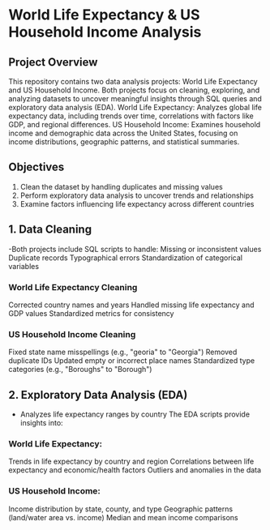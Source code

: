 # World Life Expectancy & US Household Income Analysis

## Project Overview
This repository contains two data analysis projects: World Life Expectancy and US Household Income. Both projects focus on cleaning, exploring, and analyzing datasets to uncover meaningful insights through SQL queries and exploratory data analysis (EDA).
World Life Expectancy: Analyzes global life expectancy data, including trends over time, correlations with factors like GDP, and regional differences.
US Household Income: Examines household income and demographic data across the United States, focusing on income distributions, geographic patterns, and statistical summaries.

## Objectives
1. Clean the dataset by handling duplicates and missing values
2. Perform exploratory data analysis to uncover trends and relationships
3. Examine factors influencing life expectancy across different countries

## 1. Data Cleaning
-Both projects include SQL scripts to handle:
Missing or inconsistent values
Duplicate records
Typographical errors
Standardization of categorical variables

### World Life Expectancy Cleaning
Corrected country names and years
Handled missing life expectancy and GDP values
Standardized metrics for consistency

### US Household Income Cleaning
Fixed state name misspellings (e.g., "georia" to "Georgia")
Removed duplicate IDs
Updated empty or incorrect place names
Standardized type categories (e.g., "Boroughs" to "Borough")

## 2. Exploratory Data Analysis (EDA)
- Analyzes life expectancy ranges by country
The EDA scripts provide insights into:

### World Life Expectancy:
Trends in life expectancy by country and region
Correlations between life expectancy and economic/health factors
Outliers and anomalies in the data

### US Household Income:
Income distribution by state, county, and type
Geographic patterns (land/water area vs. income)
Median and mean income comparisons

